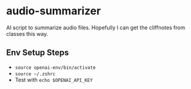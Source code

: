 # audio-summarizer
AI script to summarize audio files. Hopefully I can get the cliffnotes from classes this way.

## Env Setup Steps

- `source openai-env/bin/activate`
- `source ~/.zshrc`
- Test with `echo $OPENAI_API_KEY`